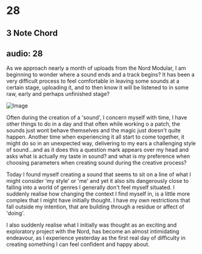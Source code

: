 # 28
## 3 Note Chord
audio: 28
---
As we approach nearly a month of uploads from the Nord Modular, I am beginning to wonder where a sound ends and a track begins? It has been a very difficult process to feel comfortable in leaving some sounds at a certain stage, uploading it, and to then know it will be listened to in some raw, early and perhaps unfinished stage?

![Image](/assets/img/Snd-28.jpg)

Often during the creation of a 'sound', I concern myself with time, I have other things to do in a day and that often while working o a patch, the sounds just wont behave themselves and the magic just doesn't quite happen. Another time when experiencing it all start to come together, it might do so in an unexpected way, delivering to my ears a challenging style of sound…and as it does this a question mark appears over my head and asks what is actually my taste in sound? and what is my preference when choosing parameters when creating sound during the creative process?

Today I found myself creating a sound that seems to sit on a line of what I might consider 'my style' or 'me' and yet it also sits dangerously close to falling into a world of genres I generally don't feel myself situated. I suddenly realise how changing the context I find myself in, is a little more complex that I might have initially thought. I have my own restrictions that fall outside my intention, that are building through a residue or affect of 'doing'. 

I also suddenly realise what I initially was thought as an exciting and exploratory project with the Nord, has become an almost intimidating endeavour, as I experience yesterday as the first real day of difficulty in creating something I can feel confident and happy about.